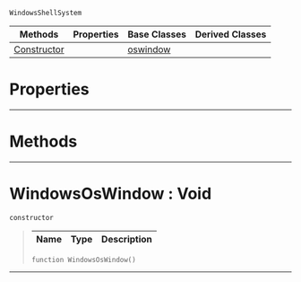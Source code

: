  `WindowsShellSystem`

|Methods|Properties|Base Classes|Derived Classes|
|---|---|---|---|
|[ Constructor](https://github.com/ZilchEngine/ZilchDocs/blob/master/code_reference/class_reference/windowsoswindow.markdown#windowsoswindow-void)| |[oswindow](https://github.com/ZilchEngine/ZilchDocs/blob/master/code_reference/class_reference/oswindow.markdown)| |


 #  Properties


---  
 #  Methods


---  
 #  WindowsOsWindow : Void

 `constructor`

> 
> |Name|Type|Description|
> |---|---|---|
> ``` lang=cpp, name=Nada
> function WindowsOsWindow()
> ``` 


---  
 

 